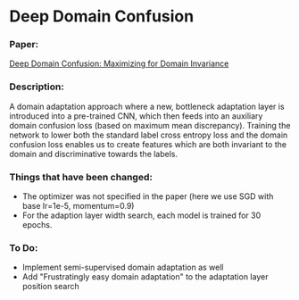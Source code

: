 # Deep Domain Confusion

### Paper:
[Deep Domain Confusion: Maximizing for Domain Invariance](https://arxiv.org/pdf/1412.3474.pdf)

### Description:
A domain adaptation approach where a new, bottleneck adaptation layer is introduced into a pre-trained CNN, which then feeds
into an auxiliary domain confusion loss (based on maximum mean discrepancy). Training the network to lower both the standard label cross entropy loss
and the domain confusion loss enables us to create features which are both invariant to the domain and discriminative towards the labels.

### Things that have been changed:
- The optimizer was not specified in the paper (here we use SGD with base lr=1e-5, momentum=0.9)
- For the adaption layer width search, each model is trained for 30 epochs.

### To Do:
- Implement semi-supervised domain adaptation as well
- Add "Frustratingly easy domain adaptation" to the adaptation layer position search